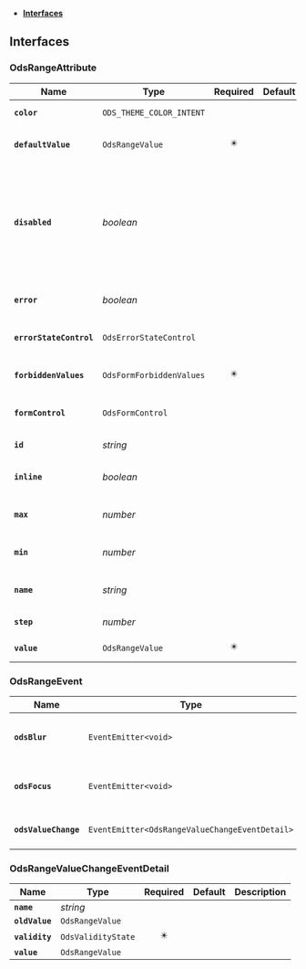 * [**Interfaces**](#interfaces)

## Interfaces

### OdsRangeAttribute
|Name | Type | Required | Default | Description|
|---|---|:---:|---|---|
|**`color`** | `ODS_THEME_COLOR_INTENT` |  |  | Range color theme|
|**`defaultValue`** | `OdsRangeValue` | ✴️ |  | Default value of the range|
|**`disabled`** | _boolean_ |  |  | Indicate if the range is entirely disabled.It means no interaction is possible (hover, click, focus, etc)|
|**`error`** | _boolean_ |  |  | If the range is in error or not|
|**`errorStateControl`** | `OdsErrorStateControl` |  |  | Check range error state|
|**`forbiddenValues`** | `OdsFormForbiddenValues` | ✴️ |  | The range forbidden values|
|**`formControl`** | `OdsFormControl` |  |  | The form control for range|
|**`id`** | _string_ |  |  | The range id|
|**`inline`** | _boolean_ |  |  | inline unit for range width|
|**`max`** | _number_ |  |  | The range maximum value|
|**`min`** | _number_ |  |  | The range minimum value|
|**`name`** | _string_ |  |  | Name of the range field|
|**`step`** | _number_ |  |  | The range step value|
|**`value`** | `OdsRangeValue` | ✴️ |  | The range value|

### OdsRangeEvent
|Name | Type | Required | Default | Description|
|---|---|:---:|---|---|
|**`odsBlur`** | `EventEmitter<void>` | ✴️ |  | Event triggered on textarea blur|
|**`odsFocus`** | `EventEmitter<void>` | ✴️ |  | Event triggered on textarea focus|
|**`odsValueChange`** | `EventEmitter<OdsRangeValueChangeEventDetail>` | ✴️ |  | the range value changed|

### OdsRangeValueChangeEventDetail
|Name | Type | Required | Default | Description|
|---|---|:---:|---|---|
|**`name`** | _string_ |  |  | |
|**`oldValue`** | `OdsRangeValue` |  |  | |
|**`validity`** | `OdsValidityState` | ✴️ |  | |
|**`value`** | `OdsRangeValue` |  |  | |